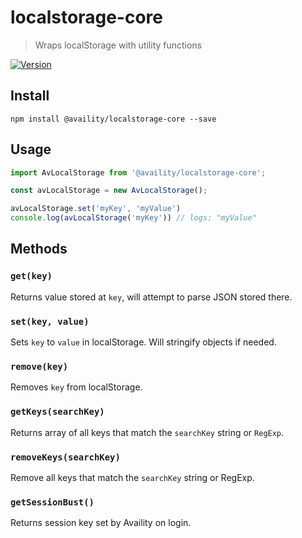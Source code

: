 # localstorage-core
> Wraps localStorage with utility functions

[![Version](https://img.shields.io/npm/v/@availity/localstorage-core.svg?style=for-the-badge)](https://www.npmjs.com/package/@availity/localstorage-core)

## Install

`npm install @availity/localstorage-core --save`

## Usage

```js
import AvLocalStorage from '@availity/localstorage-core';

const avLocalStorage = new AvLocalStorage();

avLocalStorage.set('myKey', 'myValue')
console.log(avLocalStorage('myKey')) // logs: "myValue"
```

## Methods

### `get(key)`
Returns value stored at `key`, will attempt to parse JSON stored there.

### `set(key, value)`
Sets `key` to `value` in localStorage. Will stringify objects if needed.

### `remove(key)`
Removes `key` from localStorage.

### `getKeys(searchKey)`
Returns array of all keys that match the `searchKey` string or `RegExp`.

### `removeKeys(searchKey)`
Remove all keys that match the `searchKey` string or RegExp.

### `getSessionBust()`
Returns session key set by Availity on login.
